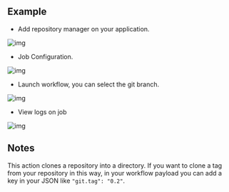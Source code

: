 ## Example

* Add repository manager on your application.

![img](/images/workflows.pipelines.actions.builtin.checkout-application-repo-manager.png)

* Job Configuration.

![img](/images/workflows.pipelines.actions.builtin.checkout-application-edit-job.png)

* Launch workflow, you can select the git branch.

![img](/images/workflows.pipelines.actions.builtin.checkout-application-run-workflow.png)

* View logs on job

![img](/images/workflows.pipelines.actions.builtin.checkout-application-run-job.png)

## Notes

This action clones a repository into a directory. If you want to clone a tag from your repository in this way, in your workflow payload you can add a key in your JSON like `"git.tag": "0.2"`.
